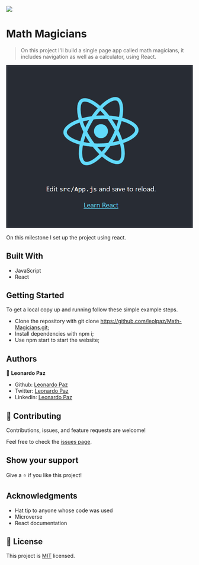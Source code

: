 ![](https://img.shields.io/badge/Microverse-blueviolet)

# Math Magicians

> On this project I'll build a single page app called math magicians, it includes navigation as well as a calculator, using React.

![screenshot](./app_screenshot.png)

On this milestone I set up the project using react.

## Built With

- JavaScript
- React


## Getting Started


To get a local copy up and running follow these simple example steps.

- Clone the repository with git clone https://github.com/leolpaz/Math-Magicians.git;
- Install dependencies with npm i;
- Use npm start to start the website;



## Authors

👤 **Leonardo Paz**

- Github: [Leonardo Paz](https://github.com/leolpaz)
- Twitter: [Leonardo Paz](https://twitter.com/leonardolpaz95)
- Linkedin: [Leonardo Paz](https://www.linkedin.com/in/leonardo-paz-a925611b5/)

## 🤝 Contributing

Contributions, issues, and feature requests are welcome!

Feel free to check the [issues page](../../issues/).

## Show your support

Give a ⭐️ if you like this project!

## Acknowledgments

- Hat tip to anyone whose code was used
- Microverse
- React documentation

## 📝 License

This project is [MIT](./MIT.md) licensed.
